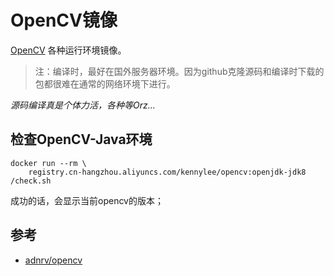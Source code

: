 # OpenCV镜像

[OpenCV](https://opencv.org/) 各种运行环境镜像。

>注：编译时，最好在国外服务器环境。因为github克隆源码和编译时下载的包都很难在通常的网络环境下进行。

*源码编译真是个体力活，各种等Orz...*

## 检查OpenCV-Java环境

```
docker run --rm \
	registry.cn-hangzhou.aliyuncs.com/kennylee/opencv:openjdk-jdk8 /check.sh
```

成功的话，会显示当前opencv的版本；

## 参考

* [adnrv/opencv](https://hub.docker.com/r/adnrv/opencv)


